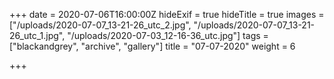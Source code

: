 +++
date = 2020-07-06T16:00:00Z
hideExif = true
hideTitle = true
images = ["/uploads/2020-07-07_13-21-26_utc_2.jpg", "/uploads/2020-07-07_13-21-26_utc_1.jpg", "/uploads/2020-07-03_12-16-36_utc.jpg"]
tags = ["blackandgrey", "archive", "gallery"]
title = "07-07-2020"
weight = 6

+++
